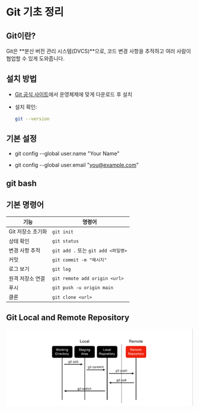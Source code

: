 # Git 기초 정리

##  Git이란?

Git은 **분산 버전 관리 시스템(DVCS)**으로, 코드 변경 사항을 추적하고 여러 사람이 협업할 수 있게 도와줍니다.

## 설치 방법

- [Git 공식 사이트](https://git-scm.com/downloads)에서 운영체제에 맞게 다운로드 후 설치

- 설치 확인:  
  
  ```bash
  git --version
  ```

## 기본 설정

- git config --global user.name "Your Name"

- git config --global user.email "you@example.com"


## git bash

## 기본 명령어
| 기능          | 명령어                            |
| ----------- | ------------------------------ |
| Git 저장소 초기화 | `git init`                     |
| 상태 확인       | `git status`                   |
| 변경 사항 추적    | `git add .` 또는 `git add <파일명>` |
| 커밋          | `git commit -m "메시지"`          |
| 로그 보기       | `git log`                      |
| 원격 저장소 연결   | `git remote add origin <url>`  |
| 푸시          | `git push -u origin main`      |
| 클론          | `git clone <url>`              |


## Git Local and Remote Repository
![alt text](image.png)